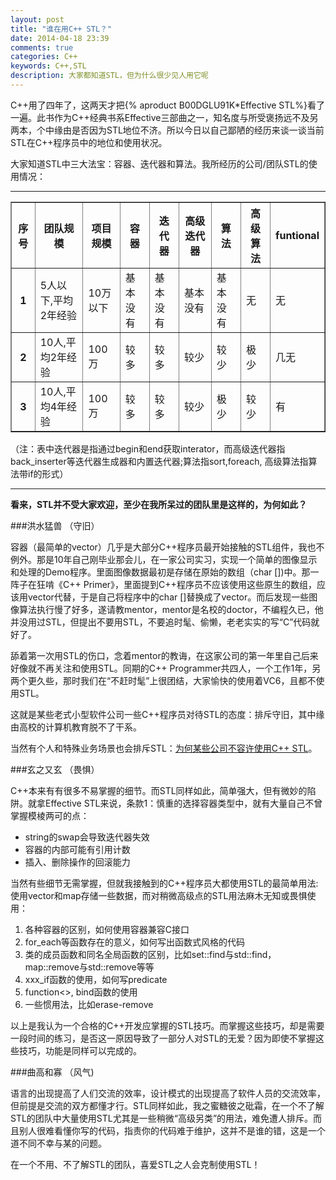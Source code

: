 ```yaml
---
layout: post
title: "谁在用C++ STL？"
date: 2014-04-18 23:39
comments: true
categories: C++
keywords: C++,STL
description: 大家都知道STL，但为什么很少见人用它呢
---
```



C++用了四年了，这两天才把{% aproduct B00DGLU91K*Effective STL%}看了一遍。此书作为C++经典书系Effective三部曲之一，知名度与所受褒扬远不及另两本，个中缘由是否因为STL地位不济。所以今日以自己鄙陋的经历来谈一谈当前STL在C++程序员中的地位和使用状况。

大家知道STL中三大法宝：容器、迭代器和算法。我所经历的公司/团队STL的使用情况：

------------------------------------------------------------------------------------------------------------------------------------------------------
<table border="1">
<tr><th>序号</th><th>团队规模</th><th>项目规模</th><th>容器</th><th>迭代器</th><th>高级迭代器</th><th>算法</th><th>高级算法</th><th>funtional</th></tr>
<tr><th>1</th><td>5人以下,平均2年经验</td><td>10万以下</td><td>基本没有</td><td>基本没有</td><td>基本没有</td><td>基本没有</td><td>无</td><td>无</td></tr>
<tr><th>2</th><td>10人,平均2年经验</td><td>100万</td><td>较多</td><td>较多</td><td>较少</td><td>较少</td><td>极少</td><td>几无</td></tr>
<tr><th>3</th><td>10人,平均4年经验</td><td>100万</td><td>较多</td><td>较多</td><td>较少</td><td>极少</td><td>较少</td><td>有</td></tr>
</table>

（注：表中迭代器是指通过begin和end获取interator，而高级迭代器指back_inserter等迭代器生成器和内置迭代器;算法指sort,foreach, 高级算法指算法带if的形式）

------------------------------------------------------------------------------------------------------------------------------------------------------
**看来，STL并不受大家欢迎，至少在我所呆过的团队里是这样的，为何如此？**


###洪水猛兽 （守旧）

容器（最简单的vector）几乎是大部分C++程序员最开始接触的STL组件，我也不例外。那是10年自己刚毕业那会儿，在一家公司实习，实现一个简单的图像显示和处理的Demo程序。里面图像数据最初是存储在原始的数组（char [])中。那一阵子在狂啃《C++ Primer》，里面提到C++程序员不应该使用这些原生的数组，应该用vector代替，于是自己将程序中的char []替换成了vector<char>。而后发现一些图像算法执行慢了好多，遂请教mentor，mentor是名校的doctor，不编程久已，他并没用过STL，但提出不要用STL，不要追时髦、偷懒，老老实实的写“C”代码就好了。

舔着第一次用STL的伤口，念着mentor的教诲，在这家公司的第一年里自己后来好像就不再关注和使用STL。同期的C++ Programmer共四人，一个工作1年，另两个更久些，那时我们在“不赶时髦”上很团结，大家愉快的使用着VC6，且都不使用STL。

这就是某些老式小型软件公司一些C++程序员对待STL的态度：排斥守旧，其中缘由高校的计算机教育脱不了干系。

当然有个人和特殊业务场景也会排斥STL：[为何某些公司不容许使用C++ STL][1]。

###玄之又玄 （畏惧）

C++本来有有很多不易掌握的细节。而STL同样如此，简单强大，但有微妙的陷阱。就拿Effective STL来说，条款1：慎重的选择容器类型中，就有大量自己不曾掌握模棱两可的点：

* string的swap会导致迭代器失效
* 容器的内部可能有引用计数
* 插入、删除操作的回滚能力


当然有些细节无需掌握，但就我接触到的C++程序员大都使用STL的最简单用法: 使用vector和map存储一些数据，而对稍微高级点的STL用法麻木无知或畏惧使用：

1. 各种容器的区别，如何使用容器兼容C接口
2. for_each等函数存在的意义，如何写出函数式风格的代码
3. 类的成员函数和同名全局函数的区别，比如set::find与std::find，map::remove与std::remove等等
4. xxx_if函数的使用，如何写predicate
5. function<>, bind函数的使用
6. 一些惯用法，比如erase-remove

以上是我认为一个合格的C++开发应掌握的STL技巧。而掌握这些技巧，却是需要一段时间的练习，是否这一原因导致了一部分人对STL的无爱？因为即使不掌握这些技巧，功能是同样可以完成的。

###曲高和寡 （风气)

语言的出现提高了人们交流的效率，设计模式的出现提高了软件人员的交流效率，但前提是交流的双方都懂才行。STL同样如此，我之蜜糖彼之砒霜，在一个不了解STL的团队中大量使用STL尤其是一些稍微“高级另类”的用法，难免遭人排斥。而且别人很难看懂你写的代码，指责你的代码难于维护，这并不是谁的错，这是一个道不同不幸与某的问题。

在一个不用、不了解STL的团队，喜爱STL之人会克制使用STL！

[1]: http://www.zhihu.com/question/20201972